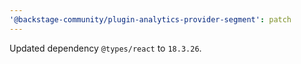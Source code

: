 ```yaml
---
'@backstage-community/plugin-analytics-provider-segment': patch
---
```


Updated dependency `@types/react` to `18.3.26`.
